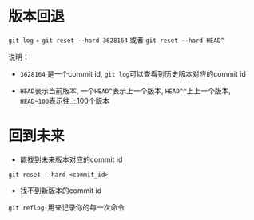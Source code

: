 

# 版本回退

`git log` + `git reset --hard 3628164` 或者 `git reset --hard HEAD^` 

说明：

- `3628164` 是一个commit id, `git log`可以查看到历史版本对应的commit id

- `HEAD`表示当前版本, 一个`HEAD^`表示上一个版本, `HEAD^^`上上一个版本, `HEAD~100`表示往上100个版本

# 回到未来

- 能找到未来版本对应的commit id

`git reset --hard <commit_id>`

- 找不到新版本的commit id

`git reflog·`用来记录你的每一次命令